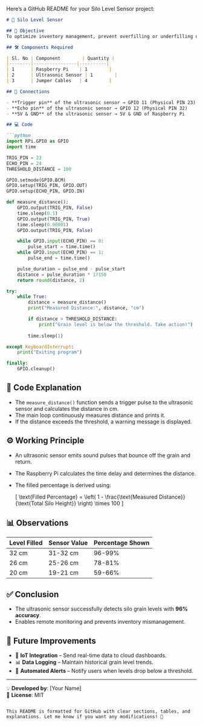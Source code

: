 Here’s a GitHub README for your Silo Level Sensor project:  

```markdown
# 🌾 Silo Level Sensor  

## 📌 Objective  
To optimize inventory management, prevent overfilling or underfilling of silos, and minimize operational risks.  

## 🛠 Components Required  

| Sl. No | Component        | Quantity |
|--------|----------------|----------|
| 1      | Raspberry Pi    | 1        |
| 2      | Ultrasonic Sensor | 1        |
| 3      | Jumper Cables   | 4        |

## 🔌 Connections  

- **Trigger pin** of the ultrasonic sensor → GPIO 11 (Physical PIN 23) via level shifter  
- **Echo pin** of the ultrasonic sensor → GPIO 12 (Physical PIN 32)  
- **5V & GND** of the ultrasonic sensor → 5V & GND of Raspberry Pi  

## 💻 Code  

```python
import RPi.GPIO as GPIO
import time

TRIG_PIN = 23
ECHO_PIN = 24
THRESHOLD_DISTANCE = 100

GPIO.setmode(GPIO.BCM)
GPIO.setup(TRIG_PIN, GPIO.OUT)
GPIO.setup(ECHO_PIN, GPIO.IN)

def measure_distance():
    GPIO.output(TRIG_PIN, False)
    time.sleep(0.1)
    GPIO.output(TRIG_PIN, True)
    time.sleep(0.00001)
    GPIO.output(TRIG_PIN, False)

    while GPIO.input(ECHO_PIN) == 0:
        pulse_start = time.time()
    while GPIO.input(ECHO_PIN) == 1:
        pulse_end = time.time()

    pulse_duration = pulse_end - pulse_start
    distance = pulse_duration * 17150
    return round(distance, 2)

try:
    while True:
        distance = measure_distance()
        print("Measured Distance:", distance, "cm")

        if distance > THRESHOLD_DISTANCE:
            print("Grain level is below the threshold. Take action!")
        
        time.sleep(1)

except KeyboardInterrupt:
    print("Exiting program")

finally:
    GPIO.cleanup()
```

## 📖 Code Explanation  

- The `measure_distance()` function sends a trigger pulse to the ultrasonic sensor and calculates the distance in cm.  
- The main loop continuously measures distance and prints it.  
- If the distance exceeds the threshold, a warning message is displayed.  

## ⚙️ Working Principle  

- An ultrasonic sensor emits sound pulses that bounce off the grain and return.  
- The Raspberry Pi calculates the time delay and determines the distance.  
- The filled percentage is derived using:  

  \[
  \text{Filled Percentage} = \left( 1 - \frac{\text{Measured Distance}}{\text{Total Silo Height}} \right) \times 100
  \]

## 📊 Observations  

| Level Filled | Sensor Value | Percentage Shown |
|-------------|-------------|------------------|
| 32 cm       | 31-32 cm    | 96-99%          |
| 26 cm       | 25-26 cm    | 78-81%          |
| 20 cm       | 19-21 cm    | 59-66%          |

## ✅ Conclusion  

- The ultrasonic sensor successfully detects silo grain levels with **96% accuracy**.  
- Enables remote monitoring and prevents inventory mismanagement.  

## 🚀 Future Improvements  

- 📡 **IoT Integration** – Send real-time data to cloud dashboards.  
- 📊 **Data Logging** – Maintain historical grain level trends.  
- 🔔 **Automated Alerts** – Notify users when levels drop below a threshold.  

---

💡 **Developed by**: [Your Name]  
📌 **License**: MIT  
```  

This README is formatted for GitHub with clear sections, tables, and explanations. Let me know if you want any modifications! 🚀
